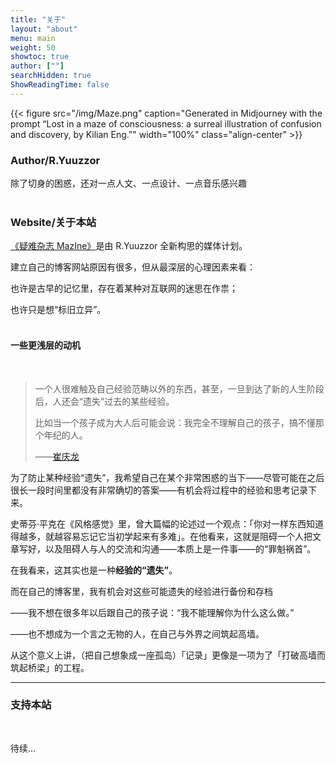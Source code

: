 ```yaml
---
title: "关于"
layout: "about"
menu: main
weight: 50
showtoc: true
author: [""]
searchHidden: true
ShowReadingTime: false
---
```

{{< figure src="/img/Maze.png" caption="Generated in Midjourney with the prompt “Lost in a maze of consciousness: a surreal illustration of confusion and discovery, by Kilian Eng.”" width="100%"  class="align-center"  >}}

### Author/R.Yuuzzor

除了切身的困惑，还对一点人文、一点设计、一点音乐感兴趣<br>
<br>

### Website/关于本站

[《疑难杂志 MazIne》](https://stalwart-semifreddo-41b5da.netlify.app/)是由 R.Yuuzzor 全新构思的媒体计划。

建立自己的博客网站原因有很多，但从最深层的心理因素来看：

也许是古早的记忆里，存在着某种对互联网的迷思在作祟；

也许只是想“标旧立异”。<br>
<br>

#### 一些更浅层的动机<br>
<br>

> 一个人很难触及自己经验范畴以外的东西，甚至，一旦到达了新的人生阶段后，人还会“遗失”过去的某些经验。
> 
> 比如当一个孩子成为大人后可能会说：我完全不理解自己的孩子，搞不懂那个年纪的人。
>
>——[崔庆龙](https://weibo.com/3762961402/MrI9CetYt)

为了防止某种经验“遗失”，我希望自己在某个非常困惑的当下——尽管可能在之后很长一段时间里都没有非常确切的答案——有机会将过程中的经验和思考记录下来。

史蒂芬·平克在《风格感觉》里，曾大篇幅的论述过一个观点：「你对一样东西知道得越多，就越容易忘记它当初学起来有多难」。在他看来，这就是阻碍一个人把文章写好，以及阻碍人与人的交流和沟通——本质上是一件事——的“罪魁祸首”。

在我看来，这其实也是一种**经验的“遗失”**。

而在自己的博客里，我有机会对这些可能遗失的经验进行备份和存档

——我不想在很多年以后跟自己的孩子说：“我不能理解你为什么这么做。”

——也不想成为一个言之无物的人，在自己与外界之间筑起高墙。

从这个意义上讲，（把自己想象成一座孤岛）「记录」更像是一项为了「打破高墙而筑起桥梁」的工程。<br>


---


### 支持本站<br>
<br>

待续...